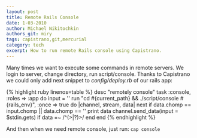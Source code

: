 ```yaml
---
layout: post
title: Remote Rails Console
date: 1-03-2010
author: Michael Nikitochkin
authors_git: miry
tags: capistrano,git,mercurial
category: tech
excerpt: How to run remote Rails console using Capistrano.
---
```


Many times we want to execute some commands in remote servers. We login to server, change directory, run script/console. Thanks to Capistrano we could only add next snippet to *config/deploy.rb* of our rails app:

{% highlight ruby linenos=table %}
desc "remotely console"
task :console, :roles => :app do
  input = ''
  run "cd #{current_path} && ./script/console #{rails_env}", :once => true do |channel, stream, data|
    next if data.chomp == input.chomp || data.chomp == ''
    print data
    channel.send_data(input = $stdin.gets) if data =~ /^(>|\?)>/
  end
end
{% endhighlight %}

And then when we need remote console, just run: `cap console`
